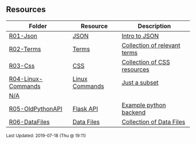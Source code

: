 ## Resources
| Folder | Resource | Description|
 | ------------|------------|------------|
 | [R01-Json](https://github.com/rugbyprof/4443-Internet-Programming/tree/master/Resources/R01-Json) | [ JSON ](https://github.com/rugbyprof/4443-Internet-Programming/tree/master/Resources/R01-Json) | [ Intro to JSON](https://github.com/rugbyprof/4443-Internet-Programming/tree/master/Resources/R01-Json) | [R01-Json](https://github.com/rugbyprof/4443-Internet-Programming/tree/master/Resources/R01-Json) | [ References <a name="references" id="references"></a>](https://github.com/rugbyprof/4443-Internet-Programming/tree/master/Resources/R01-Json) | [N/A](https://github.com/rugbyprof/4443-Internet-Programming/tree/master/Resources/R01-Json) |
 | [R02-Terms](https://github.com/rugbyprof/4443-Internet-Programming/tree/master/Resources/R02-Terms) | [ Terms ](https://github.com/rugbyprof/4443-Internet-Programming/tree/master/Resources/R02-Terms) | [ Collection of relevant terms](https://github.com/rugbyprof/4443-Internet-Programming/tree/master/Resources/R02-Terms) | [R02-Terms](https://github.com/rugbyprof/4443-Internet-Programming/tree/master/Resources/R02-Terms) | [ General Idea](https://github.com/rugbyprof/4443-Internet-Programming/tree/master/Resources/R02-Terms) | [R02-Terms](https://github.com/rugbyprof/4443-Internet-Programming/tree/master/Resources/R02-Terms) | [ Protocols](https://github.com/rugbyprof/4443-Internet-Programming/tree/master/Resources/R02-Terms) | [R02-Terms](https://github.com/rugbyprof/4443-Internet-Programming/tree/master/Resources/R02-Terms) | [](https://github.com/rugbyprof/4443-Internet-Programming/tree/master/Resources/R02-Terms) | [ **`TCP`**  Transmission Control Protocol. Used primarily with `IP` (Internet Protocol). TCP provides reliable, ordered, and error](https://github.com/rugbyprof/4443-Internet-Programming/tree/master/Resources/R02-Terms) | [checked delivery of a stream of octets (bytes) between applications running on hosts communicating via an IP network [[8](references)]. In english it means TCP takes resources (like a web page), and breaks them into packets sending each packet individually out onto the network which use routers (and the IP protocol) to deliver the packets to the destination. The TCP protocol then re](https://github.com/rugbyprof/4443-Internet-Programming/tree/master/Resources/R02-Terms) | [assembles into the orignal resource.](https://github.com/rugbyprof/4443-Internet-Programming/tree/master/Resources/R02-Terms) | [R02-Terms](https://github.com/rugbyprof/4443-Internet-Programming/tree/master/Resources/R02-Terms) | [](https://github.com/rugbyprof/4443-Internet-Programming/tree/master/Resources/R02-Terms) | [ **`IP`** ](https://github.com/rugbyprof/4443-Internet-Programming/tree/master/Resources/R02-Terms) | [ Internet Protocol [[9](references)] This protocol is used primarily with the TCP protocol. Where TCP breaks messages into packets, the IP protocol is what network hardware uses to determine exactly where to send the packet so it arrives at its destination.](https://github.com/rugbyprof/4443-Internet-Programming/tree/master/Resources/R02-Terms) | [R02-Terms](https://github.com/rugbyprof/4443-Internet-Programming/tree/master/Resources/R02-Terms) | [](https://github.com/rugbyprof/4443-Internet-Programming/tree/master/Resources/R02-Terms) | [ **`SSH`** ](https://github.com/rugbyprof/4443-Internet-Programming/tree/master/Resources/R02-Terms) | [ The SSH protocol (also referred to as Secure Shell) is a method for secure remote login from one computer to another. It provides several alternative options for strong authentication, and it protects the communications security and integrity with strong encryption[[12](references)]](https://github.com/rugbyprof/4443-Internet-Programming/tree/master/Resources/R02-Terms) | [R02-Terms](https://github.com/rugbyprof/4443-Internet-Programming/tree/master/Resources/R02-Terms) | [ More Terms](https://github.com/rugbyprof/4443-Internet-Programming/tree/master/Resources/R02-Terms) | [R02-Terms](https://github.com/rugbyprof/4443-Internet-Programming/tree/master/Resources/R02-Terms) | [](https://github.com/rugbyprof/4443-Internet-Programming/tree/master/Resources/R02-Terms) | [ **`PORT`** ](https://github.com/rugbyprof/4443-Internet-Programming/tree/master/Resources/R02-Terms) | [ A port number is a 16](https://github.com/rugbyprof/4443-Internet-Programming/tree/master/Resources/R02-Terms) | [bit unsigned integer, thus ranging from 0 to 65535 and accompainies some type of server request. For example when a user goes to `http://google.com` most likely this request will be "served" (answered) on port 80 [[7](references)].](https://github.com/rugbyprof/4443-Internet-Programming/tree/master/Resources/R02-Terms) | [R02-Terms](https://github.com/rugbyprof/4443-Internet-Programming/tree/master/Resources/R02-Terms) | [](https://github.com/rugbyprof/4443-Internet-Programming/tree/master/Resources/R02-Terms) | [ **`IP Address`** ](https://github.com/rugbyprof/4443-Internet-Programming/tree/master/Resources/R02-Terms) | [ [[14](references)]](https://github.com/rugbyprof/4443-Internet-Programming/tree/master/Resources/R02-Terms) | [R02-Terms](https://github.com/rugbyprof/4443-Internet-Programming/tree/master/Resources/R02-Terms) | [](https://github.com/rugbyprof/4443-Internet-Programming/tree/master/Resources/R02-Terms) | [ `[scheme]://[domain]:[port]/[path]?[query string]fragment_id`](https://github.com/rugbyprof/4443-Internet-Programming/tree/master/Resources/R02-Terms) | [R02-Terms](https://github.com/rugbyprof/4443-Internet-Programming/tree/master/Resources/R02-Terms) | [](https://github.com/rugbyprof/4443-Internet-Programming/tree/master/Resources/R02-Terms) | [ **`HTTP Methods`** [[2](references)]](https://github.com/rugbyprof/4443-Internet-Programming/tree/master/Resources/R02-Terms) | [R02-Terms](https://github.com/rugbyprof/4443-Internet-Programming/tree/master/Resources/R02-Terms) | [](https://github.com/rugbyprof/4443-Internet-Programming/tree/master/Resources/R02-Terms) | [ **`Idempotent Methods`** [[3](references)] The term idempotent is used more comprehensively to describe an operation that will produce the same results if executed once or multiple times. This is a very useful property in many situations, as it means that an operation can be repeated or retried as often as necessary without causing unintended effects. With non](https://github.com/rugbyprof/4443-Internet-Programming/tree/master/Resources/R02-Terms) | [idempotent operations, the algorithm may have to keep track of whether the operation was already performed or not.](https://github.com/rugbyprof/4443-Internet-Programming/tree/master/Resources/R02-Terms) | [R02-Terms](https://github.com/rugbyprof/4443-Internet-Programming/tree/master/Resources/R02-Terms) | [ References <a name="references" id="references"></a>](https://github.com/rugbyprof/4443-Internet-Programming/tree/master/Resources/R02-Terms) | [N/A](https://github.com/rugbyprof/4443-Internet-Programming/tree/master/Resources/R02-Terms) |
 | [R03-Css](https://github.com/rugbyprof/4443-Internet-Programming/tree/master/Resources/R03-Css) | [ CSS ](https://github.com/rugbyprof/4443-Internet-Programming/tree/master/Resources/R03-Css) | [ Collection of CSS resources](https://github.com/rugbyprof/4443-Internet-Programming/tree/master/Resources/R03-Css) | [N/A](https://github.com/rugbyprof/4443-Internet-Programming/tree/master/Resources/R03-Css) |
 | [R04-Linux-Commands](https://github.com/rugbyprof/4443-Internet-Programming/tree/master/Resources/R04-Linux-Commands) | [ Linux Commands ](https://github.com/rugbyprof/4443-Internet-Programming/tree/master/Resources/R04-Linux-Commands) | [ Just a subset](https://github.com/rugbyprof/4443-Internet-Programming/tree/master/Resources/R04-Linux-Commands) | [N/A](https://github.com/rugbyprof/4443-Internet-Programming/tree/master/Resources/R04-Linux-Commands) |
 | [N/A](https://github.com/rugbyprof/4443-Internet-Programming/tree/master/Resources/N/A) |
 | [R05-OldPythonAPI](https://github.com/rugbyprof/4443-Internet-Programming/tree/master/Resources/R05-OldPythonAPI) | [ Flask API ](https://github.com/rugbyprof/4443-Internet-Programming/tree/master/Resources/R05-OldPythonAPI) | [ Example python backend](https://github.com/rugbyprof/4443-Internet-Programming/tree/master/Resources/R05-OldPythonAPI) | [N/A](https://github.com/rugbyprof/4443-Internet-Programming/tree/master/Resources/R05-OldPythonAPI) |
 | [R06-DataFiles](https://github.com/rugbyprof/4443-Internet-Programming/tree/master/Resources/R06-DataFiles) | [ Data Files ](https://github.com/rugbyprof/4443-Internet-Programming/tree/master/Resources/R06-DataFiles) | [ Collection of Data Files](https://github.com/rugbyprof/4443-Internet-Programming/tree/master/Resources/R06-DataFiles) | [N/A](https://github.com/rugbyprof/4443-Internet-Programming/tree/master/Resources/R06-DataFiles) |

<sup>Last Updated: 2019-07-18 (Thu @ 19:11)</sup>